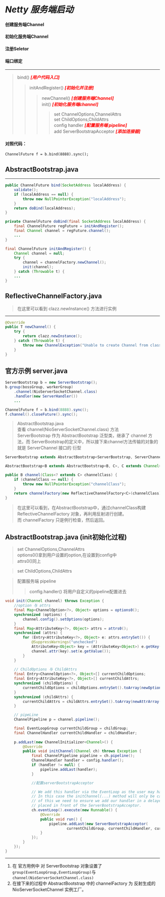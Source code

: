 # ***Netty 服务端启动***

#### 创建服务端Channel

#### 初始化服务端Channel

#### 注册Seletor

#### 端口绑定

---

> bind() ***<font color=#FF0000 >[用户代码入口]</font>***
>
> >initAndRegister() ***<font color=#FF0000 >[初始化并注册]</font>***   
> >
> >> newChannel() ***<font color=#FF0000 >[创建服务端Channel]</font>***   
> >> init() ***<font color=#FF0000 >[初始化服务端channel]</font>***   
> >>>set ChannelOptions,ChannelAttrs   
> >>>set ChildOptions,ChildAttrs  
> >>>config handler ***<font color=#FF0000 >[配置服务端 pipeline]</font>***  
> >>>add ServerBootstrapAcceptor ***<font color=#FF0000 >[添加连接器]</font>***

#### 对照代码：


`ChannelFuture f = b.bind(8888).sync();`


AbstractBootstrap.java
----
---

```java
public ChannelFuture bind(SocketAddress localAddress) {
    validate();
    if (localAddress == null) {
        throw new NullPointerException("localAddress");
    }
    return doBind(localAddress);
}
```

```java
private ChannelFuture doBind(final SocketAddress localAddress) {
    final ChannelFuture regFuture = initAndRegister();
    final Channel channel = regFuture.channel();
    ...
}
```

```java
final ChannelFuture initAndRegister() {
    Channel channel = null;
    try {
        channel = channelFactory.newChannel();
        init(channel);
    } catch (Throwable t) {
    ...
}

```
ReflectiveChannelFactory.java
----
>在这里可以看到 clazz.newInstance() 方法进行实例

---
```java
@Override
public T newChannel() {
    try {
        return clazz.newInstance();
    } catch (Throwable t) {
        throw new ChannelException("Unable to create Channel from class " + clazz, t);
    }
}
```


官方示例 server.java
----
```java
ServerBootstrap b = new ServerBootstrap();
b.group(bossGroup, workerGroup)
    .channel(NioServerSocketChannel.class)
    .handler(new ServerHandler())
    ...

ChannelFuture f = b.bind(8888).sync();
f.channel().closeFuture().sync();
```
>AbstractBootstrap.java  
>查看 channel(NioServerSocketChannel.class) 方法  
>ServerBootstrap 作为 AbstractBootstrap 泛型类，继承了 channel 方法，而 ServerBootstrap的定义中，所以接下来channel方法传输的对象的就是 ServerChannel 接口的 衍型

```java
ServerBootstrap extends AbstractBootstrap<ServerBootstrap, ServerChannel>

AbstractBootstrap<B extends AbstractBootstrap<B, C>, C extends Channel> 

public B channel(Class<? extends C> channelClass) {
    if (channelClass == null) {
        throw new NullPointerException("channelClass");
    }
    return channelFactory(new ReflectiveChannelFactory<C>(channelClass));
}
```
>在这里可以看到，在AbstractBootstrap中，通过channelClass构建 ReflectiveChannelFactory 对象，再利用反射进行创建。  
>而 channelFactory 只是例行检查，然后返回。


AbstractBootstrap.java (init初始化过程)
----
>set ChannelOptions,ChannelAttrs  
>options0()拿到用户设置的option,在设置到config中  
>attrs0()同上

>set ChildOptions,ChildAttrs

>配置服务端 pipeline
>>config.handler() 将用户自定义的pipeline配置进去

```java
void init(Channel channel) throws Exception {
    //option 与 attrs
    final Map<ChannelOption<?>, Object> options = options0();
    synchronized (options) {
        channel.config().setOptions(options);
    }
    final Map<AttributeKey<?>, Object> attrs = attrs0();
    synchronized (attrs) {
        for (Entry<AttributeKey<?>, Object> e: attrs.entrySet()) {
            @SuppressWarnings("unchecked")
            AttributeKey<Object> key = (AttributeKey<Object>) e.getKey();
            channel.attr(key).set(e.getValue());
        }
    }
    
    // ChildOptions 与 ChildAttrs
    final Entry<ChannelOption<?>, Object>[] currentChildOptions;
    final Entry<AttributeKey<?>, Object>[] currentChildAttrs;
    synchronized (childOptions) {
        currentChildOptions = childOptions.entrySet().toArray(newOptionArray(childOptions.size()));
    }
    synchronized (childAttrs) {
        currentChildAttrs = childAttrs.entrySet().toArray(newAttrArray(childAttrs.size()));
    }

    // pipeLine
    ChannelPipeline p = channel.pipeline();

    final EventLoopGroup currentChildGroup = childGroup;
    final ChannelHandler currentChildHandler = childHandler;
    
    p.addLast(new ChannelInitializer<Channel>() {
        @Override
        public void initChannel(Channel ch) throws Exception {
            final ChannelPipeline pipeline = ch.pipeline();
            ChannelHandler handler = config.handler();
            if (handler != null) {
                pipeline.addLast(handler);
            }

            //配置serverBootstrapAcceptor

            // We add this handler via the EventLoop as the user may have used a ChannelInitializer as handler.
            // In this case the initChannel(...) method will only be called after this method returns. Because
            // of this we need to ensure we add our handler in a delayed fashion so all the users handler are
            // placed in front of the ServerBootstrapAcceptor.
            ch.eventLoop().execute(new Runnable() {
                @Override
                public void run() {
                    pipeline.addLast(new ServerBootstrapAcceptor(
                            currentChildGroup, currentChildHandler, currentChildOptions, currentChildAttrs));
                }
            });
        }
    });
}
```

----
1. 在 官方用例中 对 ServerBootstrap 对象设置了 `group(EventLoopGroup,EventLoopGroup)`与`channel(NioServerSocketChannel.class)`
2. 在接下来的过程中 AbstractBootstrap 中的 channelFactory 为 反射生成的 NioServerSocketChannel 实例工厂。